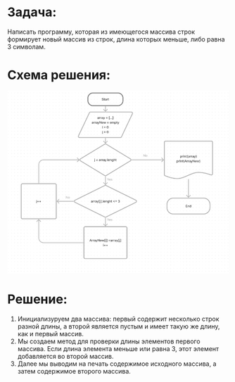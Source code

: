 # Задача:
Написать программу, которая из имеющегося массива строк формирует новый массив из строк, длина которых меньше, либо равна 3 символам.

# Схема решения:

![](bs.png)

# Решение:

1. Инициализуруем два массива: первый содержит несколько строк разной длины, а второй является пустым и имеет такую же длину, как и первый массив.
2. Мы создаем метод для проверки длины элементов первого массива. Если длина элемента меньше или равна 3, этот элемент добавляется во второй массив.
3. Далее мы выводим на печать содержимое исходного массива, а затем содержимое второго массива.